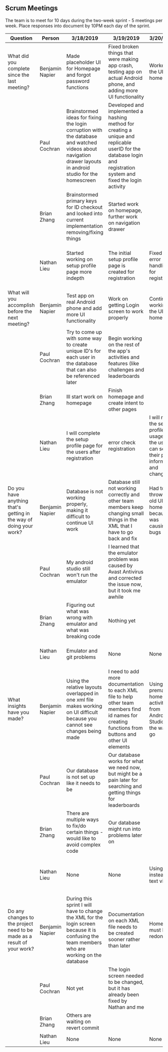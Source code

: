 ## Scrum Meetings
The team is to meet for 10 days during the two-week sprint - 5 meetings per week. Place responses into document by 10PM each day of the sprint.

Question    |          Person                                             | 3/18/2019 | 3/19/2019 | 3/20/2019 | 3/21/2019 | 3/22/2019 | 3/25/2019 | 3/26/2019 | 3/27/2019 | 3/28/2019 | 3/29/2019 |
------------|---------------------------------------------------------------------|-----|-----|-----|-----|-----|-----|-----|----|-----|-----|                                                              
| What did you complete since the last meeting? | Benjamin Napier |   Made placeholder UI for Homepage and forgot password functions | Fixed broken things that were making app crash, testing app on actual Android phone, and adding more UI functionality | Worked on the UI for homepage | Got hit by a car | Got hit by a car | More work on the UI for homepage and linking to other UI pages | A lot of UI linking | Implemented dark mode as per Nathan's request |
|            | Paul Cochran |  Brainstormed ideas for fixing the login corruption with the database and watched videos about navigation drawer layouts in android studio for the homescreen  |  Developed and implemented a hashing method for creating a unique and replicable userID for the database login and registration system and fixed the login activity  |
|            | Brian Zhang |  Brainstormed primary keys for ID checkout and looked into current implementation removing/fixing things | Started work on homepage, further work on navigation drawer
|            | Nathan Lieu | Started working on setup profile page more indepth| The initial setup profile page is created for registration| Fixed the error handling for registration| Made the Set up profile duel usage for registration and future usage| Create a change password function and delete account function |Created the change email function|Create helper class|fix minor errors like login special characters| Add to UI of homepage| Help build database for challanges|
| What will you accomplish before the next meeting? | Benjamin Napier | Test app on real Android phone and add more UI functionality | Work on getting Login screen to work properly | Continue working on the UI for homepage | Fix my back | Get my stuff together to get working again | Get the UI linking to pages done | Dark mode implemented | 
|            | Paul Cochran |   Try to come up with some way to create unique ID's for each user in the database that can also be referenced later  |  Begin working on the rest of the app's activities and features (like challenges and leaderboards  |
|            | Brian Zhang |   Ill start work on homepage | Finish homepage and create intent to other pages
|            | Nathan Lieu |I will complete the setup profile page for the users after registration| error check registration| I will make the setup profile dual usage so the users can see their pass information and change it| Work on settins page| change email for settings| add a nightmode and wifi function| Created wifi and nightmode works on setting page| Create a helper class| help UI development| help construct database for challenges| 
| Do you have anything that's getting in the way of doing your work? | Benjamin Napier | Database is not working properly, making it difficult to continue UI work | Database still not working correctly and other team members keep changing small things in the XML that I have to go back and fix | Had to throw out old UI for homepage because it was causing bugs | I got hit by a car | I got hit by a car | None | No | Some confusion with database work being done by other group members | 
|            | Paul Cochran |   My android studio still won't run the emulator  |  I learned that the emulator problem was caused by Avast Antivirus and corrected the issue now, but it took me awhile  |
|            | Brian Zhang |  Figuring out what was wrong with emulator and what was breaking code | Nothing yet
|            | Nathan Lieu | Emulator and git problems| None| None|None|Usage repetition of bundles| Bundles can't make nightmode all| Bundles|None|None|None|
| What insights have you made? | Benjamin Napier | Using the relative layouts overlapped in one xml file makes working on UI difficult because you cannot see changes being made | I need to add more documentation to each XML file to help other team members find id names for creating functions from buttons and other UI elements | Using the premade homepage activity from Android Studio is the way to go | Honda makes cars that hurt | Honda makes cars that hurt | Linking the homepage is complicated because the app keeps crashing when I try to switch activities | The navagation was crashing because intents were not bringing the extra required information to begin the intents | Nathan was actually able to implement most of the code he needed he just didn't know where to use it | 
|            | Paul Cochran |   Our database is not set up like it needs to be  |  Our database works for what we need now, but might be a pain later for searching and getting things for leaderboards  |
|            | Brian Zhang |   There are multiple ways to fix/do certain things - would like to avoid complex code | Our database might run into problems later on
|            | Nathan Lieu | None| None| Using hints instead of text view| Firebase would have been a better use than firestore|Bundles need more effeicient way|None|None|None|None|None|
| Do any changes to the project need to be made as a result of your work? | Benjamin Napier | During this sprint I will have to change the XML for the login screen because it is confusing the team members who are working on the database | Documentation on each XML file needs to be created sooner rather than later | Homepage must be redone | No | No | No |
|            | Paul Cochran |   Not yet  |  The login screen needed to be changed, but it has already been fixed by Nathan and me |
|            | Brian Zhang |  Others are waiting on revert commit | 
|            | Nathan Lieu | None|None|None|None|None|None|HelperClass|None|None|None|
